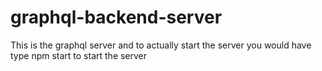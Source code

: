 # graphql-backend-server

This is the graphql server and to actually start the server you would have type npm start to start the server
